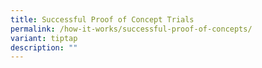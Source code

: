 ```yaml
---
title: Successful Proof of Concept Trials
permalink: /how-it-works/successful-proof-of-concepts/
variant: tiptap
description: ""
---
```

